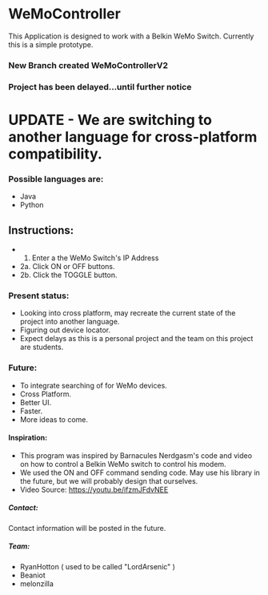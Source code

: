 # WeMoController
This Application is designed to work with a Belkin WeMo Switch.
Currently this is a simple prototype.
### New Branch created WeMoControllerV2
### Project has been delayed...until further notice

# UPDATE - We are switching to another language for cross-platform compatibility.
### Possible languages are:
- Java
- Python


## Instructions:
- 1. Enter a the WeMo Switch's IP Address
- 2a. Click ON or OFF buttons.
- 2b. Click the TOGGLE button.

### Present status:
- Looking into cross platform, may recreate the current state of the project into another language.
- Figuring out device locator.
- Expect delays as this is a personal project and the team on this project are students.

### Future:
- To integrate searching of for WeMo devices.
- Cross Platform.
- Better UI.
- Faster.
- More ideas to come.

#### Inspiration:
- This program was inspired by Barnacules Nerdgasm's code and video on how to control a Belkin WeMo switch to control his modem.
- We used the ON and OFF command sending code. May use his library in the future, but we will probably design that ourselves.
- Video Source: https://youtu.be/ifzmJFdvNEE

##### Contact:
Contact information will be posted in the future.

##### Team:
- RyanHotton ( used to be called "LordArsenic" )
- Beaniot
- melonzilla

